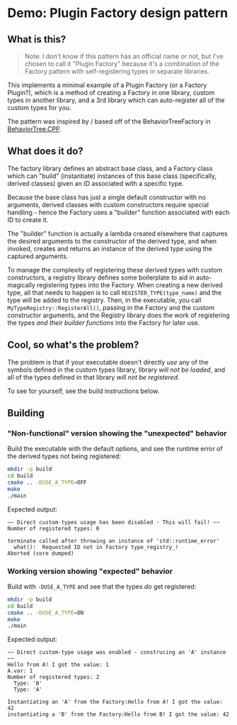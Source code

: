 # Demo: Plugin Factory design pattern

## What is this?

> Note: I don't know if this pattern has an official name or not, but I've
> chosen to call it "Plugin Factory" because it's a combination of the Factory
> pattern with self-registering types in separate libraries.

This implements a minimal example of a Plugin Factory (or a Factory Plugin?), which is a method of
creating a Factory in one library, custom types in another library, and a 3rd library which can
auto-register all of the custom types for you.

The pattern was inspired by / based off of the BehaviorTreeFactory in [BehaviorTree.CPP](https://github.com/BehaviorTree/BehaviorTree.CPP).

## What does it do?

The factory library defines an abstract base class, and a Factory class which can "build" (instantiate) instances of this base class (specifically, derived classes) given an ID associated with a specific type.

Because the base class has just a single default constructor with no arguments, derived classes with custom constructors require special handling - hence the Factory uses a "builder" function associated with each ID to create it.

The "builder" function is actually a lambda created elsewhere that captures the desired arguments to the constructor of the derived type, and when invoked, creates and returns an instance of the derived type using the captured arguments.

To manage the complexity of registering these derived types with custom constructors, a registry library defines some boilerplate to aid in auto-magically registering types into the Factory.
When creating a new derived type, all that needs to happen is to call `REGISTER_TYPE(type_name)` and the type will be added to the registry.
Then, in the executable, you call `MyTypeRegistry::RegisterAll()`, passing in the Factory and the custom constructor arguments, and the Registry library does the work of registering the types _and their builder functions_ into the Factory for later use.

## Cool, so what's the problem?

The problem is that if your executable doesn't directly _use_ any of the symbols defined in the custom types library, library _will not be loaded_, and all of the types defined in that library _will not be registered_.

To see for yourself, see the build instructions below.

## Building

### "Non-functional" version showing the "unexpected" behavior

Build the executable with the default options, and see the runtime error of the derived types not being registered:

```bash
mkdir -p build
cd build
cmake .. -DUSE_A_TYPE=OFF
make
./main
```

Expected output:

```
~~ Direct custom-types usage has been disabled - This will fail! ~~
Number of registered types: 0

terminate called after throwing an instance of 'std::runtime_error'
  what():  Requested ID not in Factory type_registry_!
Aborted (core dumped)
```

### Working version showing "expected" behavior

Build with `-DUSE_A_TYPE` and see that the types _do_ get registered:

```bash
mkdir -p build
cd build
cmake .. -DUSE_A_TYPE=ON
make
./main
```

Expected output:

```
~~ Direct custom-type usage was enabled - construcing an 'A' instance ~~
Hello from A! I got the value: 1
A.var: 1
Number of registered types: 2
  Type: 'B'
  Type: 'A'

Instantiating an 'A' from the Factory:Hello from A! I got the value: 42
instantiating a 'B' from the Factory:Hello from B! I got the value: 42
```

